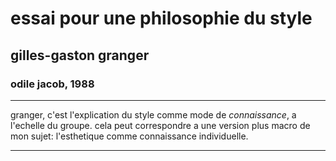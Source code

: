 # essai pour une philosophie du style

## gilles-gaston granger

### odile jacob, 1988

---

granger, c'est l'explication du style comme mode de *connaissance*, a l'echelle du groupe. cela peut correspondre a une version plus macro de mon sujet: l'esthetique comme connaissance individuelle.

---